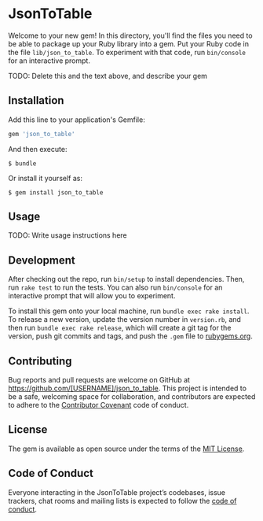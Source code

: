 # JsonToTable

Welcome to your new gem! In this directory, you'll find the files you need to be able to package up your Ruby library into a gem. Put your Ruby code in the file `lib/json_to_table`. To experiment with that code, run `bin/console` for an interactive prompt.

TODO: Delete this and the text above, and describe your gem

## Installation

Add this line to your application's Gemfile:

```ruby
gem 'json_to_table'
```

And then execute:

    $ bundle

Or install it yourself as:

    $ gem install json_to_table

## Usage

TODO: Write usage instructions here

## Development

After checking out the repo, run `bin/setup` to install dependencies. Then, run `rake test` to run the tests. You can also run `bin/console` for an interactive prompt that will allow you to experiment.

To install this gem onto your local machine, run `bundle exec rake install`. To release a new version, update the version number in `version.rb`, and then run `bundle exec rake release`, which will create a git tag for the version, push git commits and tags, and push the `.gem` file to [rubygems.org](https://rubygems.org).

## Contributing

Bug reports and pull requests are welcome on GitHub at https://github.com/[USERNAME]/json_to_table. This project is intended to be a safe, welcoming space for collaboration, and contributors are expected to adhere to the [Contributor Covenant](http://contributor-covenant.org) code of conduct.

## License

The gem is available as open source under the terms of the [MIT License](https://opensource.org/licenses/MIT).

## Code of Conduct

Everyone interacting in the JsonToTable project’s codebases, issue trackers, chat rooms and mailing lists is expected to follow the [code of conduct](https://github.com/[USERNAME]/json_to_table/blob/master/CODE_OF_CONDUCT.md).
